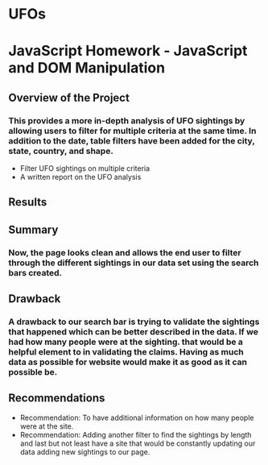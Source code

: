 # UFOs
# JavaScript Homework - JavaScript and DOM Manipulation

## Overview of the Project
### This provides a more in-depth analysis of UFO sightings by allowing users to filter for multiple criteria at the same time. In addition to the date, table filters have been added for the city, state, country, and shape.
- Filter UFO sightings on multiple criteria
- A written report on the UFO analysis

## Results

## Summary
### Now, the page looks clean and allows the end user to filter through the different sightings in our data set using the search bars created. 

## Drawback
### A drawback to our search bar is trying to validate the sightings that happened which can be better described in the data. If we had how many people were at the sighting. that would be a helpful element to in validating the claims. Having as much data as possible for website would make it as good as it can possible be.

## Recommendations
- Recommendation: To have additional information on how many people were at the site.
- Recommendation: Adding another filter to find the sightings by length and last but not least have a site that would be constantly updating our data adding new sightings to our page.
